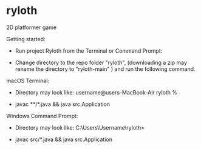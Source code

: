 # ryloth
2D platformer game

Getting started:
- Run project Ryloth from the Terminal or Command Prompt:

- Change directory to the repo folder "ryloth", (downloading a zip may rename the directory to "ryloth-main" ) and run the following command.

macOS Terminal: 
  
  - Directory may look like: username@users-MacBook-Air ryloth %
  
  - javac **/*.java && java src.Application
    
Windows Command Prompt:
  
  - Directory may look like: C:\Users\Username\ryloth> 
  
  - javac src/*.java && java src.Application

